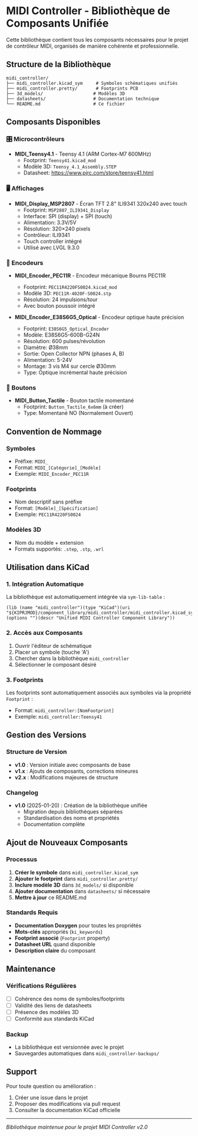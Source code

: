 # MIDI Controller - Bibliothèque de Composants Unifiée

Cette bibliothèque contient tous les composants nécessaires pour le projet de contrôleur MIDI, organisés de manière cohérente et professionnelle.

## Structure de la Bibliothèque

```
midi_controller/
├── midi_controller.kicad_sym     # Symboles schématiques unifiés
├── midi_controller.pretty/       # Footprints PCB
├── 3d_models/                   # Modèles 3D
├── datasheets/                  # Documentation technique
└── README.md                    # Ce fichier
```

## Composants Disponibles

### 🎛️ Microcontrôleurs
- **MIDI_Teensy4.1** - Teensy 4.1 (ARM Cortex-M7 600MHz)
  - Footprint: `Teensy41.kicad_mod`
  - Modèle 3D: `Teensy_4.1_Assembly.STEP`
  - Datasheet: https://www.pjrc.com/store/teensy41.html

### 🖥️ Affichages
- **MIDI_Display_MSP2807** - Écran TFT 2.8" ILI9341 320x240 avec touch
  - Footprint: `MSP2807_ILI9341_Display`
  - Interface: SPI (display) + SPI (touch)
  - Alimentation: 3.3V/5V
  - Résolution: 320×240 pixels
  - Contrôleur: ILI9341
  - Touch controller intégré
  - Utilisé avec LVGL 9.3.0

### 🔄 Encodeurs
- **MIDI_Encoder_PEC11R** - Encodeur mécanique Bourns PEC11R
  - Footprint: `PEC11R4220FS0024.kicad_mod`
  - Modèle 3D: `PEC11R-4020F-S0024.stp`
  - Résolution: 24 impulsions/tour
  - Avec bouton poussoir intégré

- **MIDI_Encoder_E38S6G5_Optical** - Encodeur optique haute précision
  - Footprint: `E38S6G5_Optical_Encoder`
  - Modèle: E38S6G5-600B-G24N
  - Résolution: 600 pulses/révolution
  - Diamètre: Ø38mm
  - Sortie: Open Collector NPN (phases A, B)
  - Alimentation: 5-24V
  - Montage: 3 vis M4 sur cercle Ø30mm
  - Type: Optique incrémental haute précision

### 🔘 Boutons
- **MIDI_Button_Tactile** - Bouton tactile momentané
  - Footprint: `Button_Tactile_6x6mm` (à créer)
  - Type: Momentané NO (Normalement Ouvert)

## Convention de Nommage

### Symboles
- Préfixe: `MIDI_`
- Format: `MIDI_[Catégorie]_[Modèle]`
- Exemple: `MIDI_Encoder_PEC11R`

### Footprints
- Nom descriptif sans préfixe
- Format: `[Modèle]_[Spécification]`
- Exemple: `PEC11R4220FS0024`

### Modèles 3D
- Nom du modèle + extension
- Formats supportés: `.step`, `.stp`, `.wrl`

## Utilisation dans KiCad

### 1. Intégration Automatique
La bibliothèque est automatiquement intégrée via `sym-lib-table` :
```
(lib (name "midi_controller")(type "KiCad")(uri "${KIPRJMOD}/component_library/midi_controller/midi_controller.kicad_sym")(options "")(descr "Unified MIDI Controller Component Library"))
```

### 2. Accès aux Composants
1. Ouvrir l'éditeur de schématique
2. Placer un symbole (touche 'A')
3. Chercher dans la bibliothèque `midi_controller`
4. Sélectionner le composant désiré

### 3. Footprints
Les footprints sont automatiquement associés aux symboles via la propriété `Footprint` :
- Format: `midi_controller:[NomFootprint]`
- Exemple: `midi_controller:Teensy41`

## Gestion des Versions

### Structure de Version
- **v1.0** : Version initiale avec composants de base
- **v1.x** : Ajouts de composants, corrections mineures
- **v2.x** : Modifications majeures de structure

### Changelog
- **v1.0** (2025-01-20) : Création de la bibliothèque unifiée
  - Migration depuis bibliothèques séparées
  - Standardisation des noms et propriétés
  - Documentation complète

## Ajout de Nouveaux Composants

### Processus
1. **Créer le symbole** dans `midi_controller.kicad_sym`
2. **Ajouter le footprint** dans `midi_controller.pretty/`
3. **Inclure modèle 3D** dans `3d_models/` si disponible
4. **Ajouter documentation** dans `datasheets/` si nécessaire
5. **Mettre à jour** ce README.md

### Standards Requis
- **Documentation Doxygen** pour toutes les propriétés
- **Mots-clés** appropriés (`ki_keywords`)
- **Footprint associé** (`Footprint` property)
- **Datasheet URL** quand disponible
- **Description claire** du composant

## Maintenance

### Vérifications Régulières
- [ ] Cohérence des noms de symboles/footprints
- [ ] Validité des liens de datasheets
- [ ] Présence des modèles 3D
- [ ] Conformité aux standards KiCad

### Backup
- La bibliothèque est versionnée avec le projet
- Sauvegardes automatiques dans `midi_controller-backups/`

## Support

Pour toute question ou amélioration :
1. Créer une issue dans le projet
2. Proposer des modifications via pull request
3. Consulter la documentation KiCad officielle

---
*Bibliothèque maintenue pour le projet MIDI Controller v2.0*
